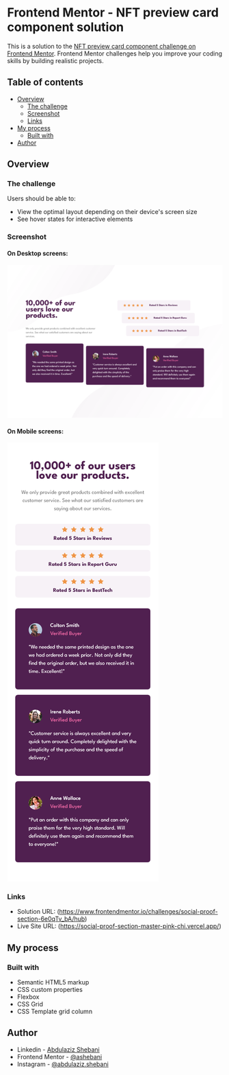 # Frontend Mentor - NFT preview card component solution

This is a solution to the [NFT preview card component challenge on Frontend Mentor](https://www.frontendmentor.io/challenges/social-proof-section-6e0qTv_bA). Frontend Mentor challenges help you improve your coding skills by building realistic projects.

## Table of contents

- [Overview](#overview)
  - [The challenge](#the-challenge)
  - [Screenshot](#screenshot)
  - [Links](#links)
- [My process](#my-process)
  - [Built with](#built-with)
- [Author](#author)

## Overview

### The challenge

Users should be able to:

- View the optimal layout depending on their device's screen size
- See hover states for interactive elements

### Screenshot

#### On Desktop screens:

![screenshot](./screenshot-desktop.png)

#### On Mobile screens:

![screenshot](./screenshot-mobile.png)

### Links

- Solution URL: (https://www.frontendmentor.io/challenges/social-proof-section-6e0qTv_bA/hub)
- Live Site URL: (https://social-proof-section-master-pink-chi.vercel.app/)

## My process

### Built with

- Semantic HTML5 markup
- CSS custom properties
- Flexbox
- CSS Grid
- CSS Template grid column

## Author

- Linkedin - [Abdulaziz Shebani](https://www.linkedin.com/in/abdulazizshebani/)
- Frontend Mentor - [@ashebani](https://www.frontendmentor.io/profile/ashebani)
- Instagram - [@abdulaziz.shebani](https://www.instagram.com/abdulaziz.shebani/)
